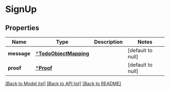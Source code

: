 # SignUp

## Properties
Name | Type | Description | Notes
------------ | ------------- | ------------- | -------------
**message** | [***TodoObjectMapping**](TODO_OBJECT_MAPPING.md) |  | [default to null]
**proof** | [***Proof**](Proof.md) |  | [default to null]

[[Back to Model list]](../README.md#documentation-for-models) [[Back to API list]](../README.md#documentation-for-api-endpoints) [[Back to README]](../README.md)


